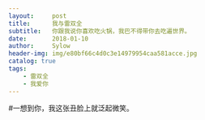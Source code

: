 ```yaml
---
layout:     post
title:      我与雷双全
subtitle:   你跟我说你喜欢吃火锅，我巴不得带你去吃遍世界。
date:       2018-01-10
author:     Sylow
header-img: img/e80bf66c4d0c3e14979954caa581acce.jpg
catalog: true
tags:
    - 雷双全
    - 我爱你
---
```



#一想到你，我这张丑脸上就泛起微笑。

